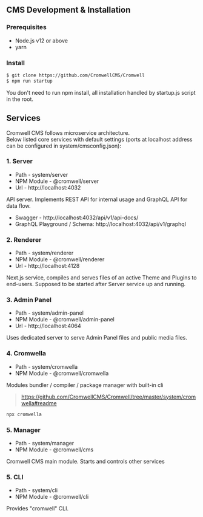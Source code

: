 ## CMS Development & Installation

### Prerequisites
- Node.js v12 or above
- yarn

### Install

```sh
$ git clone https://github.com/CromwellCMS/Cromwell
$ npm run startup
``` 
You don't need to run npm install, all installation handled by startup.js script in the root.

## Services

Cromwell CMS follows microservice architecture.  
Below listed core services with default settings (ports at localhost address can be configured in system/cmsconfig.json):

### 1. Server
- Path - system/server
- NPM Module - @cromwell/server
- Url - http://localhost:4032

API server. Implements REST API for internal usage and GraphQL API for data flow.

- Swagger - http://localhost:4032/api/v1/api-docs/
- GraphQL Playground / Schema: http://localhost:4032/api/v1/graphql

### 2. Renderer 
- Path - system/renderer
- NPM Module - @cromwell/renderer
- Url - http://localhost:4128

Next.js service, compiles and serves files of an active Theme and Plugins to end-users.
Supposed to be started after Server service up and running.

### 3. Admin Panel
- Path - system/admin-panel
- NPM Module - @cromwell/admin-panel
- Url - http://localhost:4064

Uses dedicated server to serve Admin Panel files and public media files. 

### 4. Cromwella
- Path - system/cromwella
- NPM Module - @cromwell/cromwella

Modules bundler / compiler / package manager with built-in cli
> https://github.com/CromwellCMS/Cromwell/tree/master/system/cromwella#readme
```sh
npx cromwella
```

### 5. Manager
- Path - system/manager
- NPM Module - @cromwell/cms

Cromwell CMS main module. Starts and controls other services


### 5. CLI
- Path - system/cli
- NPM Module - @cromwell/cli

Provides "cromwell" CLI.